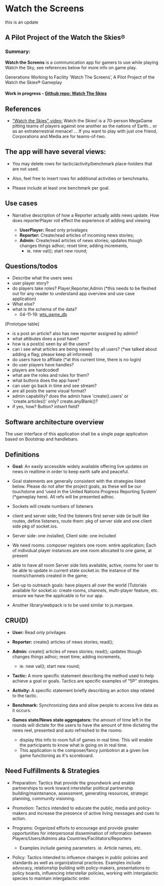 # Watch the Screens
this is an update
## A Pilot Project of the Watch the Skies®  
### **Summary:**
**Watch the Screens** is a communication app for gamers to use while playing Watch the Sky, see  references below for more info on game play.

Generations Working to Facility ‘Watch The Screens’, A Pilot Project of the Watch the Skies®  Gameplay
#### Work in progress - [Github repo: Watch The Skies](https://github.com/EwRicklefs/Watch-the-screens)

## References
- ["Watch the Skies" video:](https://www.shutupandsitdown.com/tag/watch-the-skies/) Watch the Skies! is a 70-person MegaGame pitting teams of players against one another as the nations of Earth… or as an extraterrestrial menace! ... If you want to play with just one friend, Corporations and Media are for teams-of-two.

## The app will have several views:

- You may delete rows for tactic/activity/benchmark place-holders that are not used.  

- Also, feel free to insert rows for additional activities or benchmarks.  

- Please include at least one benchmark per goal.											

## Use cases
- Narrative description of how a Reporter actually adds news update. How does reporterPlayer roll effect the experience of adding and viewing

     - **UserPlayer:** Read only privalages
     - **Reporter:** Create/read articles of incoming news stories;
     - **Admin:** Create/read articles of news stories; updates though changes things adhoc; reset time; adding increments,
       -    ie. new val(); start new round;			


## Questions/todos
- Describe what the users sees
- user player story?
- do players take roles? Player,Reporter,Admin (*this needs to be fleshed out for any reader to understand app overview and use case application)
- What else?
- what is the schema of the data?
    - 04-11-19: [wts_game_db]("https://dbdiagram.io/d/5cafb8d4f7c5bb70c72f9a8f")

[Prototype table]
- is a post an article? also has new reporter assigned by admin?
- what attibutes does a post have?
- how is a post(s) seen by all the users?
- can i see what articles are being viewed by all users? (*we talked about adding a flag; please keep all informed)
- do users have to affiliate (*at this current time, there is no login)
- do user players have handles?
- players are hardcoded!
- what are the roles and rules for them?
- what buttons does the app have?
- can user go back in time and see stream?
- are all posts the same visual format?
- admin capability? does the admin have 'create().users' or 'create.articles()' only? create.anyBlank()?
- if yes, how? Button? intsert field?

## Software architecture overview
The user interface of this application shall be a single page application based on Bootstrap and handlebars.


## Definitions

- **Goal:** An easily accessible widely available offering live updates on news in realtime in order to keep earth safe and peaceful.  

- Goal statements are generally consistent with the strategies listed below.  Please do not alter the project goals, as these will be our touchstone and ‘used in the United Nations Progress Reporting System’ (*gameplay here). All refs will be presented adhoc.

- Sockets will create numbers of listeners
- client and server side; find the listeners first server side (ie built like routes, define listeners, route them: pkg of server side and one client side pkg of socket.ios.  

- Server side: one installed, Client side: one included

- We need rooms: composer registers one room: entire application; Each of individual player instances are one room allocated to one game, at present

- able to have all room	Server side lists available, active, rooms for user to be able to update in current state socket.io: the instance of the rooms/channels created in the game;						

- Set-up to outreach goals: have players all over the world (Tutorials available for socket.io: create rooms, channels, multi-player feature, etc. ensure we have the applicable io for our app.  						

- Another library/webpack is to be used similar to js.marquee.		

## CRU(D)
- **User:** Read only privilages
- **Reporter:** create() articles of news stories; read();
- **Admin:** create() articles of news stories; read(); updates though changes things adhoc; reset time; adding increments,
    -    ie. new val(); start new round;			

- **Tactic:** A more specific statement describing the method used to help achieve a goal or goals. Tactics are specific examples of “5P” strategies.						

- **Activity:** A specific statement briefly describing an action step related to the tactic.						

- **Benchmark:**  Synchronizing data and allow people to access
live data as it occurs.

- **Games state/News state aggregators:** the amount of time left in the rounds will dictate for the users to have the amount of time dictating the news reel, presented and auto refreshed to the rooms:
   - display this info to room full of games in real time.  This will enable the participants to know what is going on in real time.
    - This application is the composer/fancy jumbotron at a given live game functioning as it's scoreboard.  						

## Need Fulfillments & Strategies						
- Preparation: Tactics that provide the groundwork and enable partnerships to work toward interstellar political partnership building/maintenance, assessment, generating resources, strategic planning, community visioning.

- Promotion: Tactics intended to educate the public, media and policy-makers and increase the presence of active living messages and cues to action.												
- Programs: Organized efforts to encourage and provide greater opportunities for interpersonal dissemination of information between Players/Users/Admins aka Countries/Facilitators/Reporters
    - Examples include gaming parameters. ie. Article names, etc.  						

- Policy: Tactics intended to influence changes in public policies and standards as well as organizational practices. Examples include advocacy, relationship building with policy-makers, presentations to policy boards, influencing interstellar policies, working with intergalactic species to maintain intergalactic order.						
